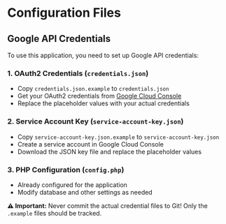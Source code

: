 # Configuration Files

## Google API Credentials

To use this application, you need to set up Google API credentials:

### 1. OAuth2 Credentials (`credentials.json`)

-   Copy `credentials.json.example` to `credentials.json`
-   Get your OAuth2 credentials from [Google Cloud Console](https://console.cloud.google.com/)
-   Replace the placeholder values with your actual credentials

### 2. Service Account Key (`service-account-key.json`)

-   Copy `service-account-key.json.example` to `service-account-key.json`
-   Create a service account in Google Cloud Console
-   Download the JSON key file and replace the placeholder values

### 3. PHP Configuration (`config.php`)

-   Already configured for the application
-   Modify database and other settings as needed

**⚠️ Important:** Never commit the actual credential files to Git! Only the `.example` files should be tracked.
